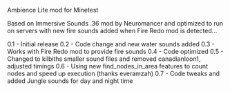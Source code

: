 Ambience Lite mod for Minetest

Based on Immersive Sounds .36 mod by Neuromancer and optimized to run on servers with new fire sounds added when Fire Redo mod is detected...

0.1 - Initial release
0.2 - Code change and new water sounds added
0.3 - Works with Fire Redo mod to provide fire sounds
0.4 - Code optimized
0.5 - Changed to kilbiths smaller sound files and removed canadianloon1, adjusted timings
0.6 - Using new find_nodes_in_area features to count nodes and speed up execution (thanks everamzah)
0.7 - Code tweaks and added Jungle sounds for day and night time
